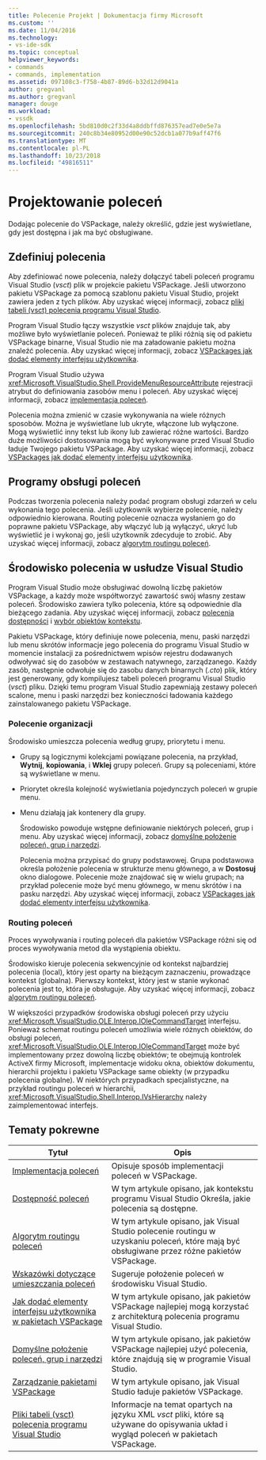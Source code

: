 ```yaml
---
title: Polecenie Projekt | Dokumentacja firmy Microsoft
ms.custom: ''
ms.date: 11/04/2016
ms.technology:
- vs-ide-sdk
ms.topic: conceptual
helpviewer_keywords:
- commands
- commands, implementation
ms.assetid: 097108c3-f758-4b87-89d6-b32d12d9041a
author: gregvanl
ms.author: gregvanl
manager: douge
ms.workload:
- vssdk
ms.openlocfilehash: 5bd810d0c2f33d4a8ddbffd876357ead7e0e5e7a
ms.sourcegitcommit: 240c8b34e80952d00e90c52dcb1a077b9aff47f6
ms.translationtype: MT
ms.contentlocale: pl-PL
ms.lasthandoff: 10/23/2018
ms.locfileid: "49816511"
---
```

# <a name="command-design"></a>Projektowanie poleceń
Dodając polecenie do VSPackage, należy określić, gdzie jest wyświetlane, gdy jest dostępna i jak ma być obsługiwane.  
  
## <a name="define-commands"></a>Zdefiniuj polecenia  
 Aby zdefiniować nowe polecenia, należy dołączyć tabeli poleceń programu Visual Studio (*vsct*) plik w projekcie pakietu VSPackage. Jeśli utworzono pakietu VSPackage za pomocą szablonu pakietu Visual Studio, projekt zawiera jeden z tych plików. Aby uzyskać więcej informacji, zobacz [pliki tabeli (vsct) polecenia programu Visual Studio](../../extensibility/internals/visual-studio-command-table-dot-vsct-files.md).  
  
 Program Visual Studio łączy wszystkie *vsct* plików znajduje tak, aby możliwe było wyświetlanie poleceń. Ponieważ te pliki różnią się od pakietu VSPackage binarne, Visual Studio nie ma załadowanie pakietu można znaleźć polecenia. Aby uzyskać więcej informacji, zobacz [VSPackages jak dodać elementy interfejsu użytkownika](../../extensibility/internals/how-vspackages-add-user-interface-elements.md).  
  
 Program Visual Studio używa <xref:Microsoft.VisualStudio.Shell.ProvideMenuResourceAttribute> rejestracji atrybut do definiowania zasobów menu i poleceń. Aby uzyskać więcej informacji, zobacz [implementacja poleceń](../../extensibility/internals/command-implementation.md).  
  
 Polecenia można zmienić w czasie wykonywania na wiele różnych sposobów. Można je wyświetlane lub ukryte, włączone lub wyłączone. Mogą wyświetlić inny tekst lub ikony lub zawierać różne wartości. Bardzo duże możliwości dostosowania mogą być wykonywane przed Visual Studio ładuje Twojego pakietu VSPackage. Aby uzyskać więcej informacji, zobacz [VSPackages jak dodać elementy interfejsu użytkownika](../../extensibility/internals/how-vspackages-add-user-interface-elements.md).  
  
## <a name="command-handlers"></a>Programy obsługi poleceń  
 Podczas tworzenia polecenia należy podać program obsługi zdarzeń w celu wykonania tego polecenia. Jeśli użytkownik wybierze polecenie, należy odpowiednio kierowana. Routing polecenie oznacza wysłaniem go do poprawne pakietu VSPackage, aby włączyć lub ją wyłączyć, ukryć lub wyświetlić je i wykonaj go, jeśli użytkownik zdecyduje to zrobić. Aby uzyskać więcej informacji, zobacz [algorytm routingu poleceń](../../extensibility/internals/command-routing-algorithm.md).  
  
## <a name="visual-studio-command-environment"></a>Środowisko polecenia w usłudze Visual Studio  
 Program Visual Studio może obsługiwać dowolną liczbę pakietów VSPackage, a każdy może współtworzyć zawartość swój własny zestaw poleceń. Środowisko zawiera tylko polecenia, które są odpowiednie dla bieżącego zadania. Aby uzyskać więcej informacji, zobacz [polecenia dostępności](../../extensibility/internals/command-availability.md) i [wybór obiektów kontekstu](../../extensibility/internals/selection-context-objects.md).  
  
 Pakietu VSPackage, który definiuje nowe polecenia, menu, paski narzędzi lub menu skrótów informacje jego polecenia do programu Visual Studio w momencie instalacji za pośrednictwem wpisów rejestru dodawanych odwoływać się do zasobów w zestawach natywnego, zarządzanego. Każdy zasób, następnie odwołuje się do zasobu danych binarnych (*.cto*) plik, który jest generowany, gdy kompilujesz tabeli poleceń programu Visual Studio (*vsct*) pliku. Dzięki temu program Visual Studio zapewniają zestawy poleceń scalone, menu i paski narzędzi bez konieczności ładowania każdego zainstalowanego pakietu VSPackage.  
  
### <a name="command-organization"></a>Polecenie organizacji  
 Środowisko umieszcza polecenia według grupy, priorytetu i menu.  
  
- Grupy są logicznymi kolekcjami powiązane polecenia, na przykład, **Wytnij**, **kopiowania**, i **Wklej** grupy poleceń. Grupy są poleceniami, które są wyświetlane w menu.  
  
- Priorytet określa kolejność wyświetlania pojedynczych poleceń w grupie menu.  
  
- Menu działają jak kontenery dla grupy.  
  
  Środowisko powoduje wstępne definiowanie niektórych poleceń, grup i menu. Aby uzyskać więcej informacji, zobacz [domyślne położenie poleceń, grup i narzędzi](../../extensibility/internals/default-command-group-and-toolbar-placement.md).  
  
  Polecenia można przypisać do grupy podstawowej. Grupa podstawowa określa położenie polecenia w strukturze menu głównego, a w **Dostosuj** okno dialogowe. Polecenie może znajdować się w wielu grupach; na przykład polecenie może być menu głównego, w menu skrótów i na pasku narzędzi. Aby uzyskać więcej informacji, zobacz [VSPackages jak dodać elementy interfejsu użytkownika](../../extensibility/internals/how-vspackages-add-user-interface-elements.md).  
  
### <a name="command-routing"></a>Routing poleceń  
 Proces wywoływania i routing poleceń dla pakietów VSPackage różni się od proces wywoływania metod dla wystąpienia obiektu.  
  
 Środowisko kieruje polecenia sekwencyjnie od kontekst najbardziej polecenia (local), który jest oparty na bieżącym zaznaczeniu, prowadzące kontekst (globalna). Pierwszy kontekst, który jest w stanie wykonać polecenia jest to, która je obsługuje. Aby uzyskać więcej informacji, zobacz [algorytm routingu poleceń](../../extensibility/internals/command-routing-algorithm.md).  
  
 W większości przypadków środowiska obsługi poleceń przy użyciu <xref:Microsoft.VisualStudio.OLE.Interop.IOleCommandTarget> interfejsu. Ponieważ schemat routingu poleceń umożliwia wiele różnych obiektów, do obsługi poleceń, <xref:Microsoft.VisualStudio.OLE.Interop.IOleCommandTarget> może być implementowany przez dowolną liczbę obiektów; te obejmują kontrolek ActiveX firmy Microsoft, implementacje widoku okna, obiektów dokumentu, hierarchii projektu i pakietu VSPackage same obiekty (w przypadku polecenia globalne). W niektórych przypadkach specjalistyczne, na przykład routingu poleceń w hierarchii, <xref:Microsoft.VisualStudio.Shell.Interop.IVsHierarchy> należy zaimplementować interfejs.  
  
## <a name="related-topics"></a>Tematy pokrewne  
  
|Tytuł|Opis|  
|-----------|-----------------|  
|[Implementacja poleceń](../../extensibility/internals/command-implementation.md)|Opisuje sposób implementacji poleceń w VSPackage.|  
|[Dostępność poleceń](../../extensibility/internals/command-availability.md)|W tym artykule opisano, jak kontekstu programu Visual Studio Określa, jakie polecenia są dostępne.|  
|[Algorytm routingu poleceń](../../extensibility/internals/command-routing-algorithm.md)|W tym artykule opisano, jak Visual Studio polecenie routingu w uzyskaniu poleceń, które mają być obsługiwane przez różne pakietów VSPackage.|  
|[Wskazówki dotyczące umieszczania poleceń](../../extensibility/internals/command-placement-guidelines.md)|Sugeruje położenie poleceń w środowisku Visual Studio.|  
|[Jak dodać elementy interfejsu użytkownika w pakietach VSPackage](../../extensibility/internals/how-vspackages-add-user-interface-elements.md)|W tym artykule opisano, jak pakietów VSPackage najlepiej mogą korzystać z architekturą polecenia programu Visual Studio.|  
|[Domyślne położenie poleceń, grup i narzędzi](../../extensibility/internals/default-command-group-and-toolbar-placement.md)|W tym artykule opisano, jak pakietów VSPackage najlepiej użyć polecenia, które znajdują się w programie Visual Studio.|  
|[Zarządzanie pakietami VSPackage](../../extensibility/managing-vspackages.md)|W tym artykule opisano, jak Visual Studio ładuje pakietów VSPackage.|  
|[Pliki tabeli (vsct) polecenia programu Visual Studio](../../extensibility/internals/visual-studio-command-table-dot-vsct-files.md)|Informacje na temat opartych na języku XML *vsct* pliki, które są używane do opisywania układ i wygląd poleceń w pakietach VSPackage.|